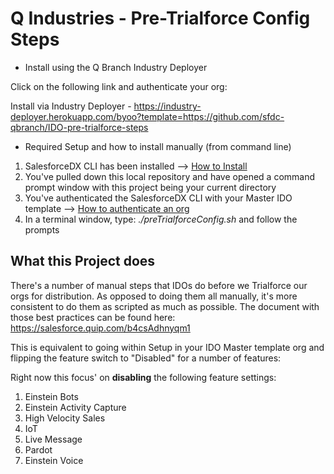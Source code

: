 # Q Industries - Pre-Trialforce Config Steps


* Install using the Q Branch Industry Deployer

Click on the following link and authenticate your org:

Install via Industry Deployer - https://industry-deployer.herokuapp.com/byoo?template=https://github.com/sfdc-qbranch/IDO-pre-trialforce-steps



* Required Setup and how to install manually (from command line)

1. SalesforceDX CLI has been installed --> [How to Install](https://developer.salesforce.com/docs/atlas.en-us.sfdx_setup.meta/sfdx_setup/sfdx_setup_install_cli.htm)
2. You've pulled down this local repository and have opened a command prompt window with this project being your current directory
3. You've authenticated the SalesforceDX CLI with your Master IDO template --> [How to authenticate an org](https://developer.salesforce.com/docs/atlas.en-us.sfdx_dev.meta/sfdx_dev/sfdx_dev_auth_web_flow.htm)
3. In a terminal window, type: *./preTrialforceConfig.sh* and follow the prompts


## What this Project does

There's a number of manual steps that IDOs do before we Trialforce our orgs for distribution.  As opposed to doing them all manually, it's more consistent to do them as scripted as much as possible.  The document with those best practices can be found here: https://salesforce.quip.com/b4csAdhnyqm1

This is equivalent to going within Setup in your IDO Master template org and flipping the feature switch to "Disabled" for a number of features:

Right now this focus' on **disabling** the following feature settings:
1. Einstein Bots
2. Einstein Activity Capture
3. High Velocity Sales
4. IoT
5. Live Message
6. Pardot
7. Einstein Voice
